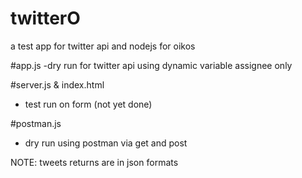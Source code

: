 # twitterO
a test app for twitter api and nodejs for oikos

#app.js
-dry run for twitter api using dynamic variable assignee only

#server.js & index.html
- test run on form (not yet done)


#postman.js
- dry run using postman via get and post



NOTE: tweets returns are in json formats
